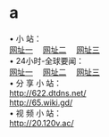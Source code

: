 # a
&#8226; 小 站：<br />
<a href="http://622.dtdns.net/" target="_blank">网址一</a>
　<a href="http://65.wiki.gd/" target="_blank">网址二</a>
　<a href="http://20.120v.ac/" target="_blank">网址三</a>
　<br />
&#8226; 24小时-全球要闻：<br /> 
<a href="http://622.dtdns.net/read/go/n1.html" target="_blank">网址一</a>
　<a href="http://65.wiki.gd/read/go/n2.html" target="_blank">网址二</a>
　<a href="http://20.120v.ac/read/go/n3.html" target="_blank">网址三</a>
<br />
&#8226; 分 享 小 站：<br />
<a href="http://622.dtdns.net/" target="_blank">http://622.dtdns.net/</a><br />
<a href="http://65.wiki.gd/" target="_blank">http://65.wiki.gd/</a><br />
&#8226; 视 频 小 站：<br />
<a href="http://20.120v.ac/" target="_blank">http://20.120v.ac/</a><br />
